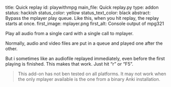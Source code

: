 title: Quick replay
id: playwithmpg
main_file: Quick replay.py
type: addon
status: hackish
status_color: yellow
status_text_color: black
abstract: Bypass the mplayer play queue. Like this, when you hit replay, the replay starts at once.
first_image: mplayer.png
first_alt: Console output of mpg321

Play all audio from a single card with a single call to mplayer.

Normally, audio and video files are put in a queue and played one after
the other.

But i sometimes like an audiofile replayed immediately, even before
the first playing is finished. This makes that work. Just hit “r” or “F5”.

<blockquote class="nb">
This add-on has not ben tested on all
platforms. It may not work when the only mplayer available is the one
from a binary Anki installation.
</blockquote>
